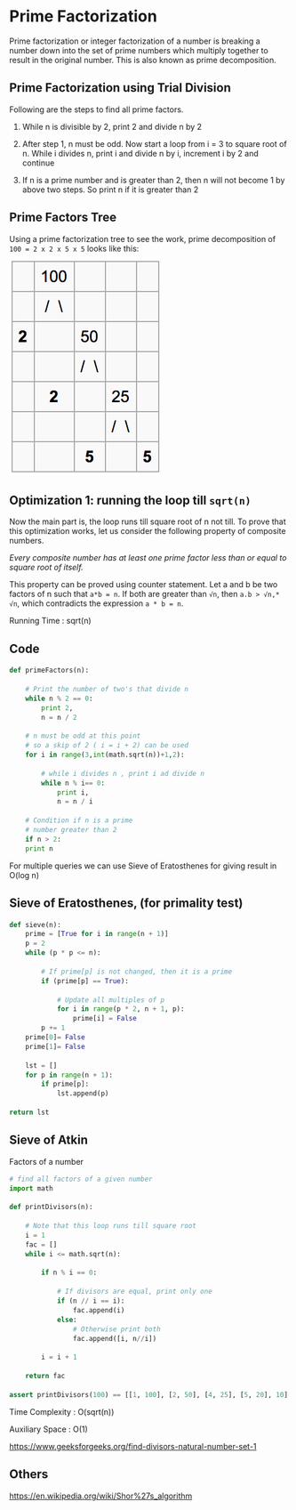 # Prime Factorization

Prime factorization or integer factorization of a number is breaking a number down into the set of prime numbers which multiply together to result in the original number. This is also known as prime decomposition.

## Prime Factorization using Trial Division

Following are the steps to find all prime factors.

1. While n is divisible by 2, print 2 and divide n by 2

2. After step 1, n must be odd. Now start a loop from i = 3 to square root of n. While i divides n, print i and divide n by i, increment i by 2 and continue

3. If n is a prime number and is greater than 2, then n will not become 1 by above two steps. So print n if it is greater than 2

## Prime Factors Tree

Using a prime factorization tree to see the work, prime decomposition of `100 = 2 x 2 x 5 x 5` looks like this:

![100 50 ](media/Prime-Factorization-image1.png)

## Optimization 1: running the loop till `sqrt(n)`

Now the main part is, the loop runs till square root of n not till. To prove that this optimization works, let us consider the following property of composite numbers.

*Every composite number has at least one prime factor less than or equal to square root of itself.*

This property can be proved using counter statement. Let a and b be two factors of n such that `a*b = n`. If both are greater than `√n`, then `a.b > √n,* √n`, which contradicts the expression `a * b = n`.

Running Time : sqrt(n)

## Code

```python
def primeFactors(n):

    # Print the number of two's that divide n
    while n % 2 == 0:
        print 2,
        n = n / 2

    # n must be odd at this point
    # so a skip of 2 ( i = i + 2) can be used
    for i in range(3,int(math.sqrt(n))+1,2):

        # while i divides n , print i ad divide n
        while n % i== 0:
            print i,
            n = n / i

    # Condition if n is a prime
    # number greater than 2
    if n > 2:
    print n
```

For multiple queries we can use Sieve of Eratosthenes for giving result in O(log n)

## Sieve of Eratosthenes, (for primality test)

```python
def sieve(n):
    prime = [True for i in range(n + 1)]
    p = 2
    while (p * p <= n):

        # If prime[p] is not changed, then it is a prime
        if (prime[p] == True):

            # Update all multiples of p
            for i in range(p * 2, n + 1, p):
                prime[i] = False
        p += 1
    prime[0]= False
    prime[1]= False

    lst = []
    for p in range(n + 1):
        if prime[p]:
            lst.append(p)

return lst
```

## Sieve of Atkin

Factors of a number

```python
# find all factors of a given number
import math

def printDivisors(n):

    # Note that this loop runs till square root
    i = 1
    fac = []
    while i <= math.sqrt(n):

        if n % i == 0:

            # If divisors are equal, print only one
            if (n // i == i):
                fac.append(i)
            else:
                # Otherwise print both
                fac.append([i, n//i])

        i = i + 1

    return fac

assert printDivisors(100) == [[1, 100], [2, 50], [4, 25], [5, 20], 10]
```

Time Complexity : O(sqrt(n))

Auxiliary Space : O(1)

<https://www.geeksforgeeks.org/find-divisors-natural-number-set-1>

## Others

<https://en.wikipedia.org/wiki/Shor%27s_algorithm>
